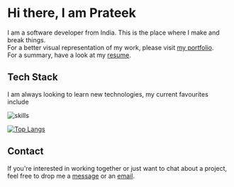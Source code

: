 # Hi there, I am Prateek

I am a software developer from India. This is the place where I make and break things.  
For a better visual representation of my work, please visit [my portfolio](https://prateek18801.github.io/portfolio/).  
For a summary, have a look at my [resume](https://prateek18801.github.io/resume/).

## Tech Stack

I am always looking to learn new technologies, my current favourites include

![skills](https://skillicons.dev/icons?i=react,tailwind,nodejs,express,mongodb,figma)

[![Top Langs](https://github-readme-stats.vercel.app/api/top-langs/?username=prateek18801&layout=compact&theme=dark&hide_border=true)](https://github.com/prateek18801/github-readme-stats)

## Contact

If you're interested in working together or just want to chat about a project, feel free to drop me a [message](https://prateek18801.github.io/portfolio/) or an [email](mailto:prateek18801@gmail.com).
